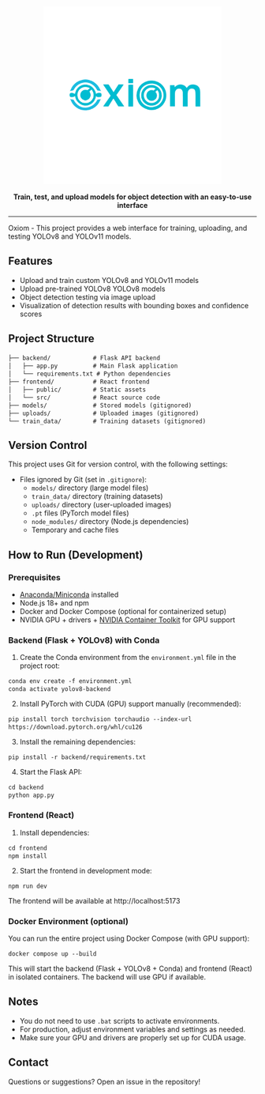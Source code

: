 <p align="center">
  <img src="frontend/logo.png" alt="Oxiom Logo" width="360" />
</p>

<p align="center"><b>Train, test, and upload models for object detection with an easy-to-use interface</b></p>

---

Oxiom - This project provides a web interface for training, uploading, and testing YOLOv8 and YOLOv11 models.

## Features

- Upload and train custom YOLOv8 and YOLOv11 models
- Upload pre-trained YOLOv8 YOLOv8 models
- Object detection testing via image upload
- Visualization of detection results with bounding boxes and confidence scores

## Project Structure

```
├── backend/            # Flask API backend
│   ├── app.py          # Main Flask application  
│   └── requirements.txt # Python dependencies
├── frontend/           # React frontend
│   ├── public/         # Static assets
│   └── src/            # React source code
├── models/             # Stored models (gitignored)
├── uploads/            # Uploaded images (gitignored)
└── train_data/         # Training datasets (gitignored)
```

## Version Control

This project uses Git for version control, with the following settings:

- Files ignored by Git (set in `.gitignore`):
  - `models/` directory (large model files)
  - `train_data/` directory (training datasets)
  - `uploads/` directory (user-uploaded images)
  - `.pt` files (PyTorch model files)
  - `node_modules/` directory (Node.js dependencies)
  - Temporary and cache files

## How to Run (Development)

### Prerequisites

- [Anaconda/Miniconda](https://docs.conda.io/en/latest/miniconda.html) installed
- Node.js 18+ and npm
- Docker and Docker Compose (optional for containerized setup)
- NVIDIA GPU + drivers + [NVIDIA Container Toolkit](https://docs.nvidia.com/datacenter/cloud-native/container-toolkit/latest/install-guide.html) for GPU support

### Backend (Flask + YOLOv8) with Conda

1. Create the Conda environment from the `environment.yml` file in the project root:

```
conda env create -f environment.yml
conda activate yolov8-backend
```

2. Install PyTorch with CUDA (GPU) support manually (recommended):

```
pip install torch torchvision torchaudio --index-url https://download.pytorch.org/whl/cu126
```

3. Install the remaining dependencies:

```
pip install -r backend/requirements.txt
```

4. Start the Flask API:

```
cd backend
python app.py
```

### Frontend (React)

1. Install dependencies:

```
cd frontend
npm install
```

2. Start the frontend in development mode:

```
npm run dev
```

The frontend will be available at http://localhost:5173

### Docker Environment (optional)

You can run the entire project using Docker Compose (with GPU support):

```
docker compose up --build
```

This will start the backend (Flask + YOLOv8 + Conda) and frontend (React) in isolated containers. The backend will use GPU if available.

## Notes
- You do not need to use `.bat` scripts to activate environments.
- For production, adjust environment variables and settings as needed.
- Make sure your GPU and drivers are properly set up for CUDA usage.

## Contact

Questions or suggestions? Open an issue in the repository!